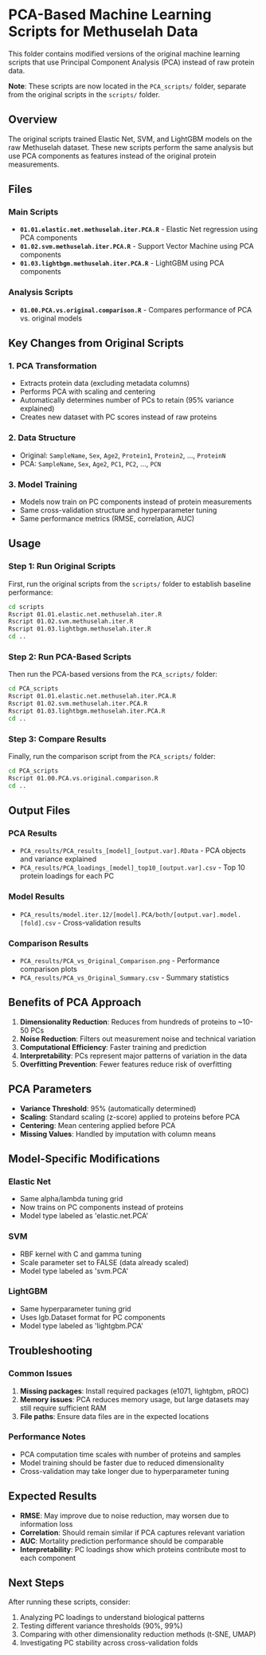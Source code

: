 # PCA-Based Machine Learning Scripts for Methuselah Data

This folder contains modified versions of the original machine learning scripts that use Principal Component Analysis (PCA) instead of raw protein data.

**Note**: These scripts are now located in the `PCA_scripts/` folder, separate from the original scripts in the `scripts/` folder.

## Overview

The original scripts trained Elastic Net, SVM, and LightGBM models on the raw Methuselah dataset. These new scripts perform the same analysis but use PCA components as features instead of the original protein measurements.

## Files

### Main Scripts
- **`01.01.elastic.net.methuselah.iter.PCA.R`** - Elastic Net regression using PCA components
- **`01.02.svm.methuselah.iter.PCA.R`** - Support Vector Machine using PCA components  
- **`01.03.lightbgm.methuselah.iter.PCA.R`** - LightGBM using PCA components

### Analysis Scripts
- **`01.00.PCA.vs.original.comparison.R`** - Compares performance of PCA vs. original models

## Key Changes from Original Scripts

### 1. PCA Transformation
- Extracts protein data (excluding metadata columns)
- Performs PCA with scaling and centering
- Automatically determines number of PCs to retain (95% variance explained)
- Creates new dataset with PC scores instead of raw proteins

### 2. Data Structure
- Original: `SampleName`, `Sex`, `Age2`, `Protein1`, `Protein2`, ..., `ProteinN`
- PCA: `SampleName`, `Sex`, `Age2`, `PC1`, `PC2`, ..., `PCN`

### 3. Model Training
- Models now train on PC components instead of protein measurements
- Same cross-validation structure and hyperparameter tuning
- Same performance metrics (RMSE, correlation, AUC)

## Usage

### Step 1: Run Original Scripts
First, run the original scripts from the `scripts/` folder to establish baseline performance:
```bash
cd scripts
Rscript 01.01.elastic.net.methuselah.iter.R
Rscript 01.02.svm.methuselah.iter.R  
Rscript 01.03.lightbgm.methuselah.iter.R
cd ..
```

### Step 2: Run PCA-Based Scripts
Then run the PCA-based versions from the `PCA_scripts/` folder:
```bash
cd PCA_scripts
Rscript 01.01.elastic.net.methuselah.iter.PCA.R
Rscript 01.02.svm.methuselah.iter.PCA.R
Rscript 01.03.lightbgm.methuselah.iter.PCA.R
cd ..
```

### Step 3: Compare Results
Finally, run the comparison script from the `PCA_scripts/` folder:
```bash
cd PCA_scripts
Rscript 01.00.PCA.vs.original.comparison.R
cd ..
```

## Output Files

### PCA Results
- `PCA_results/PCA_results_[model]_[output.var].RData` - PCA objects and variance explained
- `PCA_results/PCA_loadings_[model]_top10_[output.var].csv` - Top 10 protein loadings for each PC

### Model Results
- `PCA_results/model.iter.12/[model].PCA/both/[output.var].model.[fold].csv` - Cross-validation results

### Comparison Results
- `PCA_results/PCA_vs_Original_Comparison.png` - Performance comparison plots
- `PCA_results/PCA_vs_Original_Summary.csv` - Summary statistics

## Benefits of PCA Approach

1. **Dimensionality Reduction**: Reduces from hundreds of proteins to ~10-50 PCs
2. **Noise Reduction**: Filters out measurement noise and technical variation
3. **Computational Efficiency**: Faster training and prediction
4. **Interpretability**: PCs represent major patterns of variation in the data
5. **Overfitting Prevention**: Fewer features reduce risk of overfitting

## PCA Parameters

- **Variance Threshold**: 95% (automatically determined)
- **Scaling**: Standard scaling (z-score) applied to proteins before PCA
- **Centering**: Mean centering applied before PCA
- **Missing Values**: Handled by imputation with column means

## Model-Specific Modifications

### Elastic Net
- Same alpha/lambda tuning grid
- Now trains on PC components instead of proteins
- Model type labeled as 'elastic.net.PCA'

### SVM
- RBF kernel with C and gamma tuning
- Scale parameter set to FALSE (data already scaled)
- Model type labeled as 'svm.PCA'

### LightGBM
- Same hyperparameter tuning grid
- Uses lgb.Dataset format for PC components
- Model type labeled as 'lightgbm.PCA'

## Troubleshooting

### Common Issues
1. **Missing packages**: Install required packages (e1071, lightgbm, pROC)
2. **Memory issues**: PCA reduces memory usage, but large datasets may still require sufficient RAM
3. **File paths**: Ensure data files are in the expected locations

### Performance Notes
- PCA computation time scales with number of proteins and samples
- Model training should be faster due to reduced dimensionality
- Cross-validation may take longer due to hyperparameter tuning

## Expected Results

- **RMSE**: May improve due to noise reduction, may worsen due to information loss
- **Correlation**: Should remain similar if PCA captures relevant variation
- **AUC**: Mortality prediction performance should be comparable
- **Interpretability**: PC loadings show which proteins contribute most to each component

## Next Steps

After running these scripts, consider:
1. Analyzing PC loadings to understand biological patterns
2. Testing different variance thresholds (90%, 99%)
3. Comparing with other dimensionality reduction methods (t-SNE, UMAP)
4. Investigating PC stability across cross-validation folds
